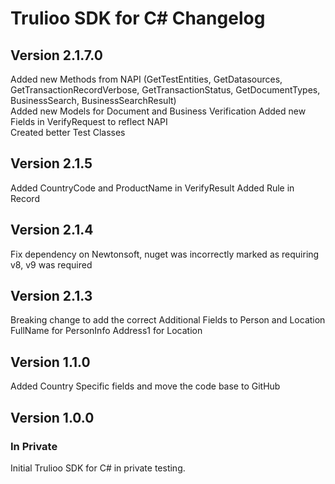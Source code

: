 # Trulioo SDK for C# Changelog

## Version 2.1.7.0

Added new Methods from NAPI (GetTestEntities, GetDatasources, GetTransactionRecordVerbose, GetTransactionStatus, GetDocumentTypes, BusinessSearch, BusinessSearchResult)    
Added new Models for Document and Business Verification
Added new Fields in VerifyRequest to reflect NAPI  
Created better Test Classes

## Version 2.1.5

Added CountryCode and ProductName in VerifyResult
Added Rule in Record

## Version 2.1.4

Fix dependency on Newtonsoft,  nuget was incorrectly marked as requiring v8, v9 was required

## Version 2.1.3

Breaking change to add the correct Additional Fields to Person and Location
FullName for PersonInfo
Address1 for Location

## Version 1.1.0

Added Country Specific fields and move the code base to GitHub

## Version 1.0.0

### In Private 

Initial Trulioo SDK for C# in private testing.
